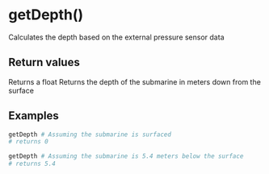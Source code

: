 # getDepth()

Calculates the depth based on the external pressure sensor data

## Return values

Returns a float
Returns the depth of the submarine in meters down from the surface

## Examples

```py
getDepth # Assuming the submarine is surfaced
# returns 0

getDepth # Assuming the submarine is 5.4 meters below the surface
# returns 5.4
```

